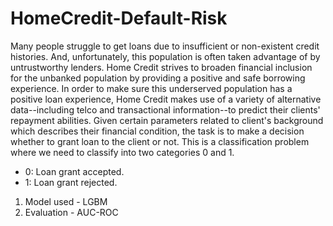 # HomeCredit-Default-Risk
Many people struggle to get loans due to insufficient or non-existent credit histories. And, unfortunately, this population is often taken advantage of by untrustworthy lenders.
Home Credit strives to broaden financial inclusion for the unbanked population by providing a positive and safe borrowing experience. 
In order to make sure this underserved population has a positive loan experience, Home Credit makes use of a variety of alternative data--including telco and transactional information--to predict their clients' repayment abilities.
Given certain parameters related to client's background which describes their financial condition, the task is to make a decision whether to grant loan to the client or not.
This is a classification problem where we need to classify into two categories 0 and 1.
- 0: Loan grant accepted.
- 1: Loan grant rejected.

1) Model used - LGBM
2) Evaluation - AUC-ROC

